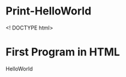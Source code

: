 # Print-HelloWorld
<! DOCTYPE html>
<html>
  <head>
    <h1>First Program in HTML</h1>
    </head>
  <body>
    <p>HelloWorld</p>
    </body>
  </html>
